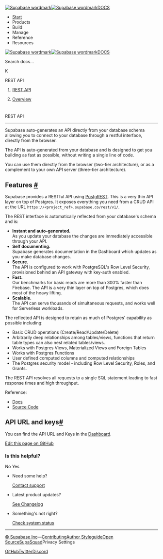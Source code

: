 [![Supabase wordmark](https://supabase.com/docs/_next/image?url=%2Fdocs%2Fsupabase-dark.svg&w=256&q=75&dpl=dpl_5BYG5BkQhU19GEfZfhcgAbeGcRQo)![Supabase wordmark](https://supabase.com/docs/_next/image?url=%2Fdocs%2Fsupabase-light.svg&w=256&q=75&dpl=dpl_5BYG5BkQhU19GEfZfhcgAbeGcRQo)DOCS](https://supabase.com/docs)

-   [Start](https://supabase.com/docs/guides/getting-started)
-   Products
-   Build
-   Manage
-   Reference
-   Resources

[![Supabase wordmark](https://supabase.com/docs/_next/image?url=%2Fdocs%2Fsupabase-dark.svg&w=256&q=75&dpl=dpl_5BYG5BkQhU19GEfZfhcgAbeGcRQo)![Supabase wordmark](https://supabase.com/docs/_next/image?url=%2Fdocs%2Fsupabase-light.svg&w=256&q=75&dpl=dpl_5BYG5BkQhU19GEfZfhcgAbeGcRQo)DOCS](https://supabase.com/docs)

Search docs...

K

REST API

1.  [REST API](https://supabase.com/docs/guides/api)

3.  [Overview](https://supabase.com/docs/guides/api)

# 

REST API

* * *

Supabase auto-generates an API directly from your database schema allowing you to connect to your database through a restful interface, directly from the browser.

The API is auto-generated from your database and is designed to get you building as fast as possible, without writing a single line of code.

You can use them directly from the browser (two-tier architecture), or as a complement to your own API server (three-tier architecture).

## Features [#](#rest-api-overview)

Supabase provides a RESTful API using [PostgREST](https://postgrest.org/). This is a very thin API layer on top of Postgres. It exposes everything you need from a CRUD API at the URL `https://<project_ref>.supabase.co/rest/v1/`.

The REST interface is automatically reflected from your database's schema and is:

-   **Instant and auto-generated.**  
    As you update your database the changes are immediately accessible through your API.
-   **Self documenting.**  
    Supabase generates documentation in the Dashboard which updates as you make database changes.
-   **Secure.**  
    The API is configured to work with PostgreSQL's Row Level Security, provisioned behind an API gateway with key-auth enabled.
-   **Fast.**  
    Our benchmarks for basic reads are more than 300% faster than Firebase. The API is a very thin layer on top of Postgres, which does most of the heavy lifting.
-   **Scalable.**  
    The API can serve thousands of simultaneous requests, and works well for Serverless workloads.

The reflected API is designed to retain as much of Postgres' capability as possible including:

-   Basic CRUD operations (Create/Read/Update/Delete)
-   Arbitrarily deep relationships among tables/views, functions that return table types can also nest related tables/views.
-   Works with Postgres Views, Materialized Views and Foreign Tables
-   Works with Postgres Functions
-   User defined computed columns and computed relationships
-   The Postgres security model - including Row Level Security, Roles, and Grants.

The REST API resolves all requests to a single SQL statement leading to fast response times and high throughput.

Reference:

-   [Docs](https://postgrest.org/)
-   [Source Code](https://github.com/PostgREST/postgrest)

## API URL and keys[#](#api-url-and-keys)

You can find the API URL and Keys in the [Dashboard](https://supabase.com/dashboard/project/_/settings/api).

[Edit this page on GitHub](https://github.com/supabase/supabase/blob/master/apps/docs/content/guides/api.mdx)

### Is this helpful?

No Yes

-   Need some help?
    
    [Contact support](https://supabase.com/support)
-   Latest product updates?
    
    [See Changelog](https://supabase.com/changelog)
-   Something's not right?
    
    [Check system status](https://status.supabase.com/)

* * *

[© Supabase Inc](https://supabase.com/)—[Contributing](https://github.com/supabase/supabase/blob/master/apps/docs/DEVELOPERS.md)[Author Styleguide](https://github.com/supabase/supabase/blob/master/apps/docs/CONTRIBUTING.md)[Open Source](https://supabase.com/open-source)[SupaSquad](https://supabase.com/supasquad)Privacy Settings

[GitHub](https://github.com/supabase/supabase)[Twitter](https://twitter.com/supabase)[Discord](https://discord.supabase.com/)